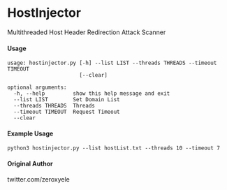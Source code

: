 # HostInjector
Multithreaded Host Header Redirection Attack Scanner

#### Usage
```
usage: hostinjector.py [-h] --list LIST --threads THREADS --timeout TIMEOUT
                       [--clear]

optional arguments:
  -h, --help         show this help message and exit
  --list LIST        Set Domain List
  --threads THREADS  Threads
  --timeout TIMEOUT  Request Timeout
  --clear
```
#### Example Usage
`python3 hostinjector.py --list hostList.txt --threads 10 --timeout 7`


#### Original Author
twitter.com/zeroxyele
